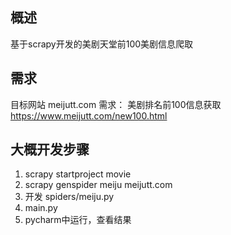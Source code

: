 ## 概述
基于scrapy开发的美剧天堂前100美剧信息爬取
## 需求
目标网站 meijutt.com
需求： 美剧排名前100信息获取 https://www.meijutt.com/new100.html
## 大概开发步骤
1. scrapy startproject movie
2. scrapy genspider meiju meijutt.com
3. 开发 spiders/meiju.py
4. main.py 
5. pycharm中运行，查看结果 

 